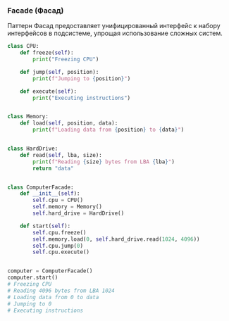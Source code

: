 ### Facade (Фасад)

Паттерн Фасад предоставляет унифицированный интерфейс к набору интерфейсов в подсистеме, упрощая использование сложных систем.

```python
class CPU:
    def freeze(self):
        print("Freezing CPU")

    def jump(self, position):
        print(f"Jumping to {position}")

    def execute(self):
        print("Executing instructions")


class Memory:
    def load(self, position, data):
        print(f"Loading data from {position} to {data}")


class HardDrive:
    def read(self, lba, size):
        print(f"Reading {size} bytes from LBA {lba}")
        return "data"


class ComputerFacade:
    def __init__(self):
        self.cpu = CPU()
        self.memory = Memory()
        self.hard_drive = HardDrive()

    def start(self):
        self.cpu.freeze()
        self.memory.load(0, self.hard_drive.read(1024, 4096))
        self.cpu.jump(0)
        self.cpu.execute()


computer = ComputerFacade()
computer.start()
# Freezing CPU
# Reading 4096 bytes from LBA 1024
# Loading data from 0 to data
# Jumping to 0
# Executing instructions
```

